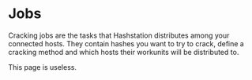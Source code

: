 Jobs
====

Cracking jobs are the tasks that Hashstation distributes among your connected hosts. They contain hashes you want to try to crack, define a cracking method and which hosts their workunits will be distributed to.

This page is useless.
